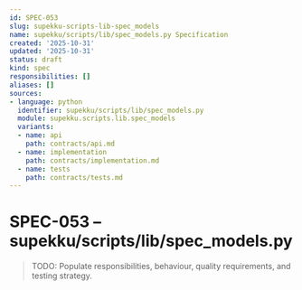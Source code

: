 ```yaml
---
id: SPEC-053
slug: supekku-scripts-lib-spec_models
name: supekku/scripts/lib/spec_models.py Specification
created: '2025-10-31'
updated: '2025-10-31'
status: draft
kind: spec
responsibilities: []
aliases: []
sources:
- language: python
  identifier: supekku/scripts/lib/spec_models.py
  module: supekku.scripts.lib.spec_models
  variants:
  - name: api
    path: contracts/api.md
  - name: implementation
    path: contracts/implementation.md
  - name: tests
    path: contracts/tests.md
---
```


# SPEC-053 – supekku/scripts/lib/spec_models.py

> TODO: Populate responsibilities, behaviour, quality requirements, and testing strategy.
